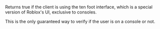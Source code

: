 Returns true if the client is using the ten foot interface, which is a special version of Roblox's UI, exclusive to consoles.

This is the only guaranteed way to verify if the user is on a console or not.